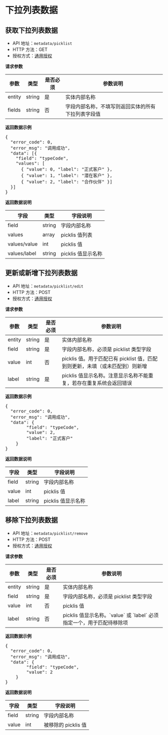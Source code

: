 # 下拉列表数据

## 获取下拉列表数据

- API 地址：`metadata/picklist`
- HTTP 方法：GET
- 授权方式：[通用授权](auth-intro.html)

**请求参数**
<table>
<thead>
	<tr>
		<th>参数</th>
		<th>类型</th>
		<th>是否必须</th>
		<th>参数说明</th>
	</tr>
</thead>
<tbody>
	<tr>
		<td>entity</td>
		<td>string</td>
		<td>是</td>
		<td>实体内部名称</td>
	</tr>
  <tr>
		<td>fields</td>
		<td>string</td>
		<td>否</td>
		<td>字段内部名称，不填写则返回实体的所有下拉列表字段值</td>
	</tr>
</tbody>
</table>

**返回数据示例**

<pre>
{
  "error_code": 0,
  "error_msg": "调用成功",
  "data": [{
    "field": "typeCode",
    "values": [
      { "value": 0, "label": "正式客户" },
      { "value": 1, "label": "潜在客户" },
      { "value": 2, "label": "合作伙伴" }]
  }]
}
</pre>

**返回数据说明**
<table>
<thead>
	<tr>
		<th>字段</th>
		<th>类型</th>
		<th>字段说明</th>
	</tr>
</thead>
<tbody>
	<tr>
		<td>field</td>
		<td>string</td>
		<td>字段内部名称</td>
	</tr>
  <tr>
		<td>values</td>
		<td>array</td>
		<td>picklis 值列表</td>
	</tr>
  <tr>
		<td>values/value</td>
		<td>int</td>
		<td>picklis 值</td>
	</tr>
  <tr>
		<td>values/label</td>
		<td>string</td>
		<td>picklis 值显示名称</td>
	</tr>
</tbody>
</table>

## 更新或新增下拉列表数据

- API 地址：`metadata/picklist/edit`
- HTTP 方法：POST
- 授权方式：[通用授权](auth-intro.html)

**请求参数**
<table>
<thead>
	<tr>
		<th>参数</th>
		<th>类型</th>
		<th>是否必须</th>
		<th>参数说明</th>
	</tr>
</thead>
<tbody>
	<tr>
		<td>entity</td>
		<td>string</td>
		<td>是</td>
		<td>实体内部名称</td>
	</tr>
  <tr>
		<td>field</td>
		<td>string</td>
		<td>是</td>
		<td>字段内部名称，必须是 picklist 类型字段</td>
	</tr>
	<tr>
		<td>value</td>
		<td>int</td>
		<td>否</td>
		<td>picklis 值。用于匹配已有 picklist 值，匹配到则更新，未填（或未匹配到）则新增</td>
	</tr>
  <tr>
		<td>label</td>
		<td>string</td>
		<td>是</td>
		<td>picklis 值显示名称。注意显示名称不能重复，若存在重复系统会返回错误</td>
	</tr>
</tbody>
</table>

**返回数据示例**

<pre>
{
  "error_code": 0,
  "error_msg": "调用成功",
  "data": {
		"field": "typeCode",
		"value": 2,
		"label": "正式客户"
	}
}
</pre>

**返回数据说明**
<table>
<thead>
	<tr>
		<th>字段</th>
		<th>类型</th>
		<th>字段说明</th>
	</tr>
</thead>
<tbody>
	<tr>
		<td>field</td>
		<td>string</td>
		<td>字段内部名称</td>
	</tr>
	<tr>
		<td>value</td>
		<td>int</td>
		<td>picklis 值</td>
	</tr>
  <tr>
		<td>label</td>
		<td>string</td>
		<td>picklis 值显示名称</td>
	</tr>
</tbody>
</table>

## 移除下拉列表数据

- API 地址：`metadata/picklist/remove`
- HTTP 方法：POST
- 授权方式：[通用授权](auth-intro.html)

**请求参数**
<table>
<thead>
	<tr>
		<th>参数</th>
		<th>类型</th>
		<th>是否必须</th>
		<th>参数说明</th>
	</tr>
</thead>
<tbody>
	<tr>
		<td>entity</td>
		<td>string</td>
		<td>是</td>
		<td>实体内部名称</td>
	</tr>
  <tr>
		<td>field</td>
		<td>string</td>
		<td>是</td>
		<td>字段内部名称，必须是 picklist 类型字段</td>
	</tr>
	<tr>
		<td>value</td>
		<td>int</td>
		<td>否</td>
		<td>picklis 值</td>
	</tr>
  <tr>
		<td>label</td>
		<td>string</td>
		<td>否</td>
		<td>picklis 值显示名称。`value` 或 `label` 必须指定一个，用于匹配待移除项</td>
	</tr>
</tbody>
</table>

**返回数据示例**

<pre>
{
  "error_code": 0,
  "error_msg": "调用成功",
  "data": {
		"field": "typeCode",
		"value": 2
	}
}
</pre>

**返回数据说明**
<table>
<thead>
	<tr>
		<th>字段</th>
		<th>类型</th>
		<th>字段说明</th>
	</tr>
</thead>
<tbody>
	<tr>
		<td>field</td>
		<td>string</td>
		<td>字段内部名称</td>
	</tr>
	<tr>
		<td>value</td>
		<td>int</td>
		<td>被移除的 picklis 值</td>
	</tr>
</tbody>
</table>